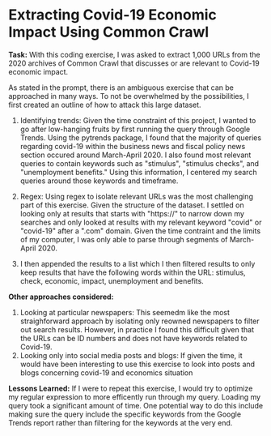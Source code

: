 # Extracting Covid-19 Economic Impact Using Common Crawl

**Task:** With this coding exercise, I was asked to extract 1,000 URLs from the 2020 archives of Common Crawl that discusses or are relevant to Covid-19 economic impact. 

As stated in the prompt, there is an ambiguous exercise that can be approached in many ways. To not be overwhelmed by the possibilities, I first created an outline of how to attack this large dataset.

1. Identifying trends: Given the time constraint of this project, I wanted to go after low-hanging fruits by first running the query through Google Trends. Using the pytrends package, I found that the majority of queries regarding covid-19 within the business news and fiscal policy news section occured around March-April 2020. I also found most relevant queries to contain keywords such as "stimulus", "stimulus checks", and "unemployment benefits." Using this information, I centered my search queries around those keywords and timeframe.

2. Regex: Using regex to isolate relevant URLs was the most challenging part of this exercise. Given the structure of the dataset. I settled on looking only at results that starts with "https://" to narrow down my searches and only looked at results with my relevant keyword "covid" or "covid-19" after a ".com" domain. Given the time contraint and the limits of my computer, I was only able to parse through segments of March-April 2020.

3. I then appended the results to a list which I then filtered results to only keep results that have the following words within the URL: stimulus, check, economic, impact, unemployment and benefits. 

**Other approaches considered:**
1. Looking at particular newspapers: This seemedm like the most straighforward approach by isolating only reowned newspapers to filter out search results. However, in practice I found this difficult given that the URLs can be ID numbers and does not have keywords related to Covid-19.
2. Looking only into social media posts and blogs: If given the time, it would have been interesting to use this exercise to look into posts and blogs concerning covid-19 and economics situation

**Lessons Learned:** If I were to repeat this exercise, I would try to optimize my regular expression to more efficently run through my query. Loading my query took a significant amount of time. One potential way to do this include making sure the query include the specific keywords from the Google Trends report rather than filtering for the keywords at the very end. 



